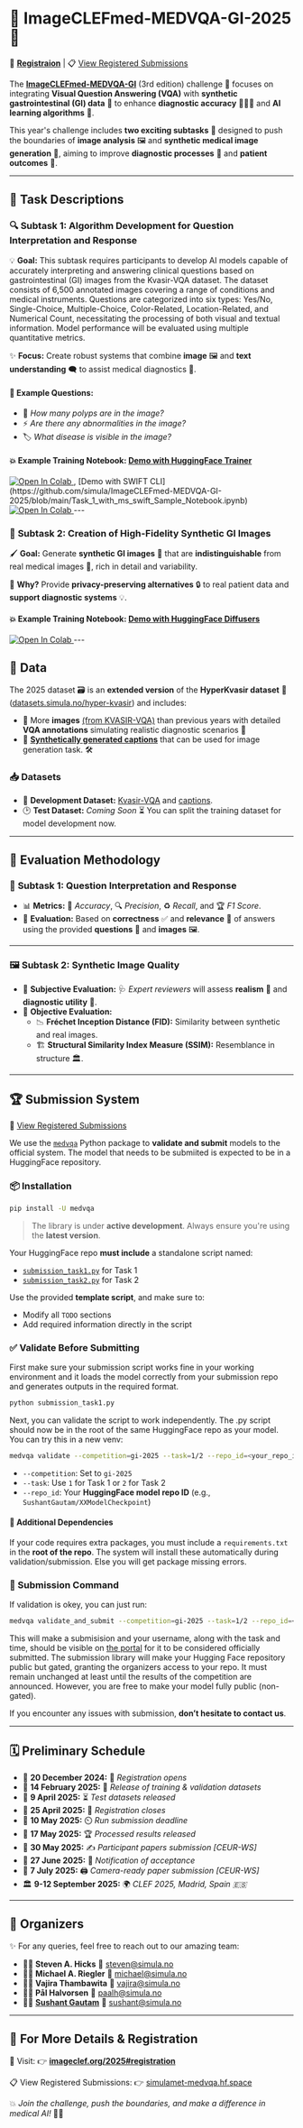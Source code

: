 # 🌟 **ImageCLEFmed-MEDVQA-GI-2025** 🌟

📝 [**Registraion**](https://www.imageclef.org/2025#registration) | 📋 [View Registered Submissions](https://simulamet-medvqa.hf.space)

The [**ImageCLEFmed-MEDVQA-GI**](https://www.imageclef.org/2025/medical/vqa) (3rd edition) challenge 🔬 focuses on integrating **Visual Question Answering (VQA)** with **synthetic gastrointestinal (GI) data** 🏥 to enhance **diagnostic accuracy** 🏃‍♂️💡 and **AI learning algorithms** 🤖.  

This year's challenge includes **two exciting subtasks** 🚀 designed to push the boundaries of **image analysis** 🖼️ and **synthetic medical image generation** 🧬, aiming to improve **diagnostic processes** 🏨 and **patient outcomes** 💖.

---

## 🎯 **Task Descriptions**  

### 🔍 **Subtask 1: Algorithm Development for Question Interpretation and Response**  
💡 **Goal:** This subtask requires participants to develop AI models capable of accurately interpreting and answering clinical questions based on gastrointestinal (GI) images from the Kvasir-VQA dataset. The dataset consists of 6,500 annotated images covering a range of conditions and medical instruments. Questions are categorized into six types: Yes/No, Single-Choice, Multiple-Choice, Color-Related, Location-Related, and Numerical Count, necessitating the processing of both visual and textual information. Model performance will be evaluated using multiple quantitative metrics. 

✨ **Focus:** Create robust systems that combine **image** 🖼️ and **text understanding** 🗨️ to assist medical diagnostics 🏨.

#### 💬 **Example Questions:**  
- 🔢 *How many polyps are in the image?*  
- ⚡ *Are there any abnormalities in the image?*  
- 🏷️ *What disease is visible in the image?*  


#### 💥 Example Training Notebook: [Demo with HuggingFace Trainer](https://github.com/simula/ImageCLEFmed-MEDVQA-GI-2025/blob/main/Task_1_Sample_Notebook.ipynb)
<a target="_blank" href="https://colab.research.google.com/github/simula/ImageCLEFmed-MEDVQA-GI-2025/blob/main/Task_1_Sample_Notebook.ipynb">
  <img src="https://colab.research.google.com/assets/colab-badge.svg" alt="Open In Colab"/>
</a>,
[Demo with SWIFT CLI](https://github.com/simula/ImageCLEFmed-MEDVQA-GI-2025/blob/main/Task_1_with_ms_swift_Sample_Notebook.ipynb)
<a target="_blank" href="https://github.com/simula/ImageCLEFmed-MEDVQA-GI-2025/blob/main/Task_1_with_ms_swift_Sample_Notebook.ipynb">
  <img src="https://colab.research.google.com/assets/colab-badge.svg" alt="Open In Colab"/>
</a>
---

### 🎨 **Subtask 2: Creation of High-Fidelity Synthetic GI Images**  
🖌️ **Goal:** Generate **synthetic GI images** 🧬 that are **indistinguishable** from real medical images 🏥, rich in detail and variability.  

🌱 **Why?** Provide **privacy-preserving alternatives** 🔒 to real patient data and **support diagnostic systems** 💡.
#### 💥 Example Training Notebook: [Demo with HuggingFace Diffusers](https://github.com/simula/ImageCLEFmed-MEDVQA-GI-2025/blob/main/Task_2_with_diffusers_Sample_Notebook.ipynb)
<a target="_blank" href="https://github.com/simula/ImageCLEFmed-MEDVQA-GI-2025/blob/main/Task_2_with_diffusers_Sample_Notebook.ipynb">
  <img src="https://colab.research.google.com/assets/colab-badge.svg" alt="Open In Colab"/>
</a>
---

## 📂 **Data**  
The 2025 dataset 🗃️ is an **extended version** of the **HyperKvasir dataset** 🔗 ([datasets.simula.no/hyper-kvasir](https://datasets.simula.no/hyper-kvasir)) and includes:
- 🏥 More **images** [(from KVASIR-VQA)](https://datasets.simula.no/kvasir-vqa/) than previous years with detailed **VQA annotations** simulating realistic diagnostic scenarios  📝  
- 🎯 [**Synthetically generated captions**](https://raw.githubusercontent.com/simula/ImageCLEFmed-MEDVQA-GI-2025/refs/heads/main/kvasir-captions.json) that can be used for image generation task. 🛠️   

### 📥 **Datasets**  
- 🏃 **Development Dataset:** [Kvasir-VQA](https://huggingface.co/datasets/SimulaMet-HOST/Kvasir-VQA) and [captions](https://raw.githubusercontent.com/simula/ImageCLEFmed-MEDVQA-GI-2025/refs/heads/main/kvasir-captions.json).
- 🕑 **Test Dataset:** *Coming Soon* ⏳  You can split the training dataset for model development now.

---

## 🧪 **Evaluation Methodology**  

### 🏃 **Subtask 1: Question Interpretation and Response**  
- 📊 **Metrics:** 🎯 *Accuracy*, 🔍 *Precision*, ♻️ *Recall*, and 🏆 *F1 Score*.  
- 📜 **Evaluation:** Based on **correctness** ✅ and **relevance** 📝 of answers using the provided **questions** 💬 and **images** 🖼️.

---

### 🖼️ **Subtask 2: Synthetic Image Quality**  
- 👀 **Subjective Evaluation:** 🩺 *Expert reviewers* will assess **realism** 🌟 and **diagnostic utility** 🏥.  
- 🎯 **Objective Evaluation:**  
  - 📉 **Fréchet Inception Distance (FID):** Similarity between synthetic and real images.  
  - 🏗️ **Structural Similarity Index Measure (SSIM):** Resemblance in structure 🏛️.
---

## 🏆 **Submission System**  
🚀 [View Registered Submissions](https://simulamet-medvqa.hf.space)

We use the [`medvqa`](https://pypi.org/project/medvqa/) Python package to **validate and submit** models to the official system.
The model that needs to be submiited is expected to be in a HuggingFace repository.

### 📦 Installation  
```bash
pip install -U medvqa
```
> The library is under **active development**. Always ensure you're using the **latest version**.

Your HuggingFace repo **must include** a standalone script named:
- [`submission_task1.py`](https://raw.githubusercontent.com/SushantGautam/MedVQA/refs/heads/main/medvqa/submission_samples/gi-2025/submission_task1.py) for Task 1  
- [`submission_task2.py`](https://raw.githubusercontent.com/SushantGautam/MedVQA/refs/heads/main/medvqa/submission_samples/gi-2025/submission_task2.py) for Task 2  

Use the provided **template script**, and make sure to:
- Modify all `TODO` sections  
- Add required information directly in the script

### ✅ Validate Before Submitting  
First make sure your submission script works fine in your working environment and it loads the model correctly from your submission repo and generates outputs in the required format.

```bash
python submission_task1.py
```

Next, you can validate the script to work independently. The .py script should now be in the root of the same HuggingFace repo as your model. You can try this in a new venv:
```bash
medvqa validate --competition=gi-2025 --task=1/2 --repo_id=<your_repo_id>
```
- `--competition`: Set to `gi-2025`
- `--task`: Use `1` for Task 1 or `2` for Task 2  
- `--repo_id`: Your **HuggingFace model repo ID** (e.g., `SushantGautam/XXModelCheckpoint`)

#### 📄 Additional Dependencies  
If your code requires extra packages, you must include a `requirements.txt` in the **root of the repo**. The system will install these automatically during validation/submission.
Else you will get package missing errors.

### 🚀 Submission Command  
If validation is okey, you can just run:
```bash
medvqa validate_and_submit --competition=gi-2025 --task=1/2 --repo_id=<your_repo_id>
```
This will make a submisision and your username, along with the task and time, should be visible on [the portal](https://simulamet-medvqa.hf.space) for it to be considered officially submitted.
The submission library will make your Hugging Face repository public but gated, granting the organizers access to your repo.
It must remain unchanged at least until the results of the competition are announced. However, you are free to make your model fully public (non-gated). 

If you encounter any issues with submission, **don’t hesitate to contact us**.

---

## 🗓️ **Preliminary Schedule**  

- 📅 **20 December 2024:** 📝 *Registration opens*  
- 📅 **14 February 2025:** 🏃 *Release of training & validation datasets*  
- 📅 **9 April 2025:** ⏳ *Test datasets released*  
- 📅 **25 April 2025:** 🚪 *Registration closes*  
- 📅 **10 May 2025:** ⏲️ *Run submission deadline*  
- 📅 **17 May 2025:** 🏆 *Processed results released*  
- 📅 **30 May 2025:** ✍️ *Participant papers submission [CEUR-WS]*  
- 📅 **27 June 2025:** 💌 *Notification of acceptance*  
- 📅 **7 July 2025:** 🖨️ *Camera-ready paper submission [CEUR-WS]*  
- 🏛️ **9-12 September 2025:** 🌍 *CLEF 2025, Madrid, Spain 🇪🇸*  

---

## 💼 **Organizers**  
✨ For any queries, feel free to reach out to our amazing team:  
- 👨‍🔬 **Steven A. Hicks** 📧 [steven@simula.no](mailto:steven@simula.no)  
- 🧑‍💻 **Michael A. Riegler** 📧 [michael@simula.no](mailto:michael@simula.no)  
- 🧑‍🔬 **Vajira Thambawita** 📧 [vajira@simula.no](mailto:vajira@simula.no)  
- 👨‍🏫 **Pål Halvorsen** 📧 [paalh@simula.no](mailto:paalh@simula.no)  
- 🧑‍🎓 **[Sushant Gautam](http://sushant.info.np)** 📧 [sushant@simula.no](mailto:sushant@simula.no)  

---

## 🔗 **For More Details & Registration**  
📝 Visit:  👉 [**imageclef.org/2025#registration**](https://www.imageclef.org/2025#registration) 

📋 View Registered Submissions: 👉 [simulamet-medvqa.hf.space](https://simulamet-medvqa.hf.space)


💥 *Join the challenge, push the boundaries, and make a difference in medical AI!* 🚀🧬
